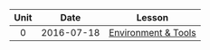 | Unit |  Date      | Lesson |
|:----:|:----------:|--------|
| 0    | 2016-07-18 | [Environment & Tools](lessons/env-and-tools) |
